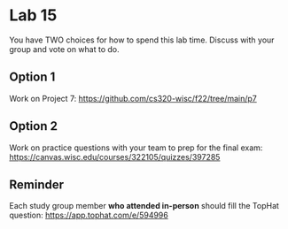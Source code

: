 # Lab 15

You have TWO choices for how to spend this lab time.  Discuss with your group and vote on what to do.

## Option 1

Work on Project 7: https://github.com/cs320-wisc/f22/tree/main/p7

## Option 2

Work on practice questions with your team to prep for the final exam: https://canvas.wisc.edu/courses/322105/quizzes/397285

## Reminder

Each study group member **who attended in-person** should fill the TopHat question: https://app.tophat.com/e/594996
